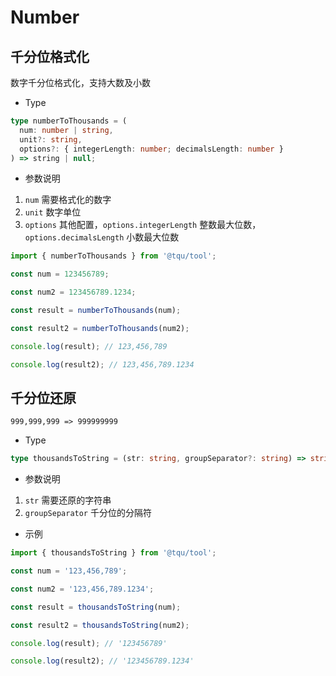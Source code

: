 # Number

## 千分位格式化

数字千分位格式化，支持大数及小数

- Type

```ts
type numberToThousands = (
  num: number | string,
  unit?: string,
  options?: { integerLength: number; decimalsLength: number }
) => string | null;
```

- 参数说明

1. `num` 需要格式化的数字
2. `unit` 数字单位
3. `options` 其他配置，`options.integerLength` 整数最大位数，`options.decimalsLength` 小数最大位数

```ts
import { numberToThousands } from '@tqu/tool';

const num = 123456789;

const num2 = 123456789.1234;

const result = numberToThousands(num);

const result2 = numberToThousands(num2);

console.log(result); // 123,456,789

console.log(result2); // 123,456,789.1234
```

## 千分位还原


`999,999,999 => 999999999`

- Type

```ts
type thousandsToString = (str: string, groupSeparator?: string) => string;
```

- 参数说明

1. `str` 需要还原的字符串
2. `groupSeparator` 千分位的分隔符

- 示例

```ts
import { thousandsToString } from '@tqu/tool';

const num = '123,456,789';

const num2 = '123,456,789.1234';

const result = thousandsToString(num);

const result2 = thousandsToString(num2);

console.log(result); // '123456789'

console.log(result2); // '123456789.1234'
```
